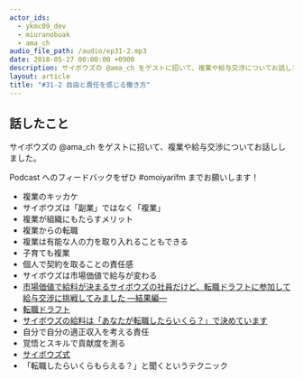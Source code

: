 ```yaml
---
actor_ids:
  - ykmc09_dev
  - miuranobuak
  - ama_ch
audio_file_path: /audio/ep31-2.mp3
date: 2018-05-27 00:00:00 +0900
description: サイボウズの @ama_ch をゲストに招いて、複業や給与交渉についてお話ししました。
layout: article
title: "#31-2 自由と責任を感じる働き方"
---
```


## 話したこと
サイボウズの @ama_ch をゲストに招いて、複業や給与交渉についてお話ししました。

Podcast へのフィードバックをぜひ #omoiyarifm までお願いします！

- 複業のキッカケ
- サイボウズは「副業」ではなく「複業」
- 複業が組織にもたらすメリット
- 複業からの転職
- 複業は有能な人の力を取り入れることもできる
- 子育ても複業
- 個人で契約を取ることの責任感
- サイボウズは市場価値で給与が変わる
- [市場価値で給料が決まるサイボウズの社員だけど、転職ドラフトに参加して給与交渉に挑戦してみました —結果編—](https://www.slideshare.net/ama-ch/ss-88211473)
- [転職ドラフト](https://job-draft.jp/)
- [サイボウズの給料は「あなたが転職したらいくら？」で決めています](https://cybozushiki.cybozu.co.jp/articles/m001020.html)
- 自分で自分の適正収入を考える責任
- 覚悟とスキルで貢献度を測る
- [サイボウズ式](https://cybozushiki.cybozu.co.jp/)
- 「転職したらいくらもらえる？」と聞くというテクニック
